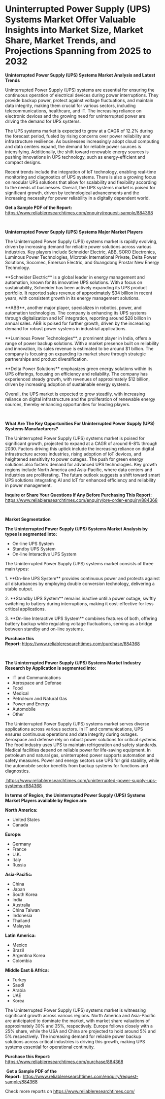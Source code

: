 <p><h1>Uninterrupted Power Supply (UPS) Systems Market Offer Valuable Insights into Market Size, Market Share, Market Trends, and Projections Spanning from 2025 to 2032</h1></p><p><strong>Uninterrupted Power Supply (UPS) Systems Market Analysis and Latest Trends</strong></p>
<p><p>Uninterrupted Power Supply (UPS) systems are essential for ensuring the continuous operation of electrical devices during power interruptions. They provide backup power, protect against voltage fluctuations, and maintain data integrity, making them crucial for various sectors, including telecommunications, healthcare, and IT. The increasing reliance on electronic devices and the growing need for uninterrupted power are driving the demand for UPS systems.</p><p>The UPS systems market is expected to grow at a CAGR of 12.2% during the forecast period, fueled by rising concerns over power reliability and infrastructure resilience. As businesses increasingly adopt cloud computing and data centers expand, the demand for reliable power sources is intensifying. Additionally, the shift toward renewable energy sources is pushing innovations in UPS technology, such as energy-efficient and compact designs.</p><p>Recent trends include the integration of IoT technology, enabling real-time monitoring and diagnostics of UPS systems. There is also a growing focus on modular UPS solutions that allow for scalability and flexibility according to the needs of businesses. Overall, the UPS systems market is poised for significant growth, driven by technological advancements and the increasing necessity for power reliability in a digitally dependent world.</p></p>
<p><strong>Get a Sample PDF of the Report:&nbsp;</strong> <a href="https://www.reliableresearchtimes.com/enquiry/request-sample/884368?utm_campaign=2009&utm_medium=2&utm_source=Github&utm_content=ia&utm_term=07042025&utm_id=uninterrupted-power-supply-ups-systems">https://www.reliableresearchtimes.com/enquiry/request-sample/884368</a></p>
<p>&nbsp;</p>
<p><strong>Uninterrupted Power Supply (UPS) Systems Major Market Players</strong></p>
<p><p>The Uninterrupted Power Supply (UPS) systems market is rapidly evolving, driven by increasing demand for reliable power solutions across various industries. Key players include Schneider Electric, ABB, SORO Electronics, Luminous Power Technologies, Microtek International Private, Delta Power Solutions, Socomec, Emerson Electric, and Guangdong Prostar New Energy Technology.</p><p>**Schneider Electric** is a global leader in energy management and automation, known for its innovative UPS solutions. With a focus on sustainability, Schneider has been actively expanding its UPS product portfolio. It reported sales revenue of approximately $34 billion in recent years, with consistent growth in its energy management solutions.</p><p>**ABB**, another major player, specializes in robotics, power, and automation technologies. The company is enhancing its UPS systems through digitalization and IoT integration, reporting around $28 billion in annual sales. ABB is poised for further growth, driven by the increasing demand for robust power systems in industrial applications.</p><p>**Luminous Power Technologies**, a prominent player in India, offers a range of power backup solutions. With a market presence built on reliability and innovation, its sales revenue is estimated to be around $1 billion. The company is focusing on expanding its market share through strategic partnerships and product diversification.</p><p>**Delta Power Solutions** emphasizes green energy solutions within its UPS offerings, focusing on efficiency and reliability. The company has experienced steady growth, with revenues of approximately $12 billion, driven by increasing adoption of sustainable energy systems.</p><p>Overall, the UPS market is expected to grow steadily, with increasing reliance on digital infrastructure and the proliferation of renewable energy sources, thereby enhancing opportunities for leading players.</p></p>
<p>&nbsp;</p>
<p><strong>What Are The Key Opportunities For Uninterrupted Power Supply (UPS) Systems Manufacturers?</strong></p>
<p><p>The Uninterrupted Power Supply (UPS) systems market is poised for significant growth, projected to expand at a CAGR of around 6-8% through 2030. Factors driving this uptick include the increasing reliance on digital infrastructure across industries, rising adoption of IoT devices, and heightened sensitivity to power outages. The push for green energy solutions also fosters demand for advanced UPS technologies. Key growth regions include North America and Asia-Pacific, where data centers and industries are proliferating. The future outlook suggests a shift toward smart UPS solutions integrating AI and IoT for enhanced efficiency and reliability in power management.</p></p>
<p><strong>Inquire or Share Your Questions If Any Before Purchasing This Report:</strong> <a href="https://www.reliableresearchtimes.com/enquiry/pre-order-enquiry/884368?utm_campaign=2009&utm_medium=2&utm_source=Github&utm_content=ia&utm_term=07042025&utm_id=uninterrupted-power-supply-ups-systems">https://www.reliableresearchtimes.com/enquiry/pre-order-enquiry/884368</a></p>
<p>&nbsp;</p>
<p><strong>Market Segmentation</strong></p>
<p><strong>The Uninterrupted Power Supply (UPS) Systems Market Analysis by types is segmented into:</strong></p>
<p><ul><li>On-line UPS System</li><li>Standby UPS System</li><li>On-line Interactive UPS System</li></ul></p>
<p><p>The Uninterrupted Power Supply (UPS) systems market consists of three main types: </p><p>1. **On-line UPS System** provides continuous power and protects against all disturbances by employing double conversion technology, delivering a stable output. </p><p>2. **Standby UPS System** remains inactive until a power outage, swiftly switching to battery during interruptions, making it cost-effective for less critical applications. </p><p>3. **On-line Interactive UPS System** combines features of both, offering battery backup while regulating voltage fluctuations, serving as a bridge between standby and on-line systems.</p></p>
<p><strong>Purchase this Report:&nbsp;</strong><a href="https://www.reliableresearchtimes.com/purchase/884368?utm_campaign=2009&utm_medium=2&utm_source=Github&utm_content=ia&utm_term=07042025&utm_id=uninterrupted-power-supply-ups-systems">https://www.reliableresearchtimes.com/purchase/884368</a></p>
<p>&nbsp;</p>
<p><strong>The Uninterrupted Power Supply (UPS) Systems Market Industry Research by Application is segmented into:</strong></p>
<p><ul><li>IT and Communications</li><li>Aerospace and Defense</li><li>Food</li><li>Medical</li><li>Petroleum and Natural Gas</li><li>Power and Energy</li><li>Automobile</li><li>Other</li></ul></p>
<p><p>The Uninterrupted Power Supply (UPS) systems market serves diverse applications across various sectors. In IT and communications, UPS ensures continuous operations and data integrity during outages. Aerospace and defense rely on robust power solutions for critical systems. The food industry uses UPS to maintain refrigeration and safety standards. Medical facilities depend on reliable power for life-saving equipment. In petroleum and natural gas, uninterrupted power supports automation and safety measures. Power and energy sectors use UPS for grid stability, while the automobile sector benefits from backup systems for functions and diagnostics.</p></p>
<p><a href="https://www.reliableresearchtimes.com/uninterrupted-power-supply-ups-systems-r884368?utm_campaign=2009&utm_medium=2&utm_source=Github&utm_content=ia&utm_term=07042025&utm_id=uninterrupted-power-supply-ups-systems">&nbsp;https://www.reliableresearchtimes.com/uninterrupted-power-supply-ups-systems-r884368</a></p>
<p><strong>In terms of Region, the Uninterrupted Power Supply (UPS) Systems Market Players available by Region are:</strong></p>
<p>
    <p> <strong> North America: </strong>
        <ul>
            <li>United States</li>
            <li>Canada</li>
        </ul>
        </p> 
    <p> <strong> Europe: </strong>
        <ul>
            <li>Germany</li>
            <li>France</li>
            <li>U.K.</li>
            <li>Italy</li>
            <li>Russia</li>
        </ul>
        </p> 
    <p> <strong> Asia-Pacific: </strong>
        <ul>
            <li>China</li>
            <li>Japan</li>
            <li>South Korea</li>
            <li>India</li>
            <li>Australia</li>
            <li>China Taiwan</li>
            <li>Indonesia</li>
            <li>Thailand</li>
            <li>Malaysia</li>
        </ul>
        </p> 
    <p> <strong> Latin America: </strong>
        <ul>
            <li>Mexico</li>
            <li>Brazil</li>
            <li>Argentina Korea</li>
            <li>Colombia</li>
        </ul>
        </p> 
    <p> <strong> Middle East & Africa: </strong>
        <ul>
            <li>Turkey</li>
            <li>Saudi</li>
            <li>Arabia</li>
            <li>UAE</li>
            <li>Korea</li>
        </ul>
    </p>
    </p>
<p><p>The Uninterrupted Power Supply (UPS) systems market is witnessing significant growth across various regions. North America and Asia-Pacific are anticipated to dominate the market, with market share valuations of approximately 30% and 35%, respectively. Europe follows closely with a 25% share, while the USA and China are projected to hold around 5% and 5% respectively. The increasing demand for reliable power backup solutions across critical industries is driving this growth, making UPS systems essential for operational continuity.</p></p>
<p><strong>Purchase this Report: </strong><a href="https://www.reliableresearchtimes.com/purchase/884368?utm_campaign=2009&utm_medium=2&utm_source=Github&utm_content=ia&utm_term=07042025&utm_id=uninterrupted-power-supply-ups-systems">https://www.reliableresearchtimes.com/purchase/884368</a></p>
<p>&nbsp;<strong>Get a Sample PDF of the Report:&nbsp;&nbsp;</strong><a href="https://www.reliableresearchtimes.com/enquiry/request-sample/884368?utm_campaign=2009&utm_medium=2&utm_source=Github&utm_content=ia&utm_term=07042025&utm_id=uninterrupted-power-supply-ups-systems">https://www.reliableresearchtimes.com/enquiry/request-sample/884368</a></p>
<p><strong></strong></p>
<p>Check more reports on <a href="https://www.reliableresearchtimes.com/?utm_campaign=2009&utm_medium=2&utm_source=Github&utm_content=ia&utm_term=07042025&utm_id=uninterrupted-power-supply-ups-systems">https://www.reliableresearchtimes.com/</a></p>